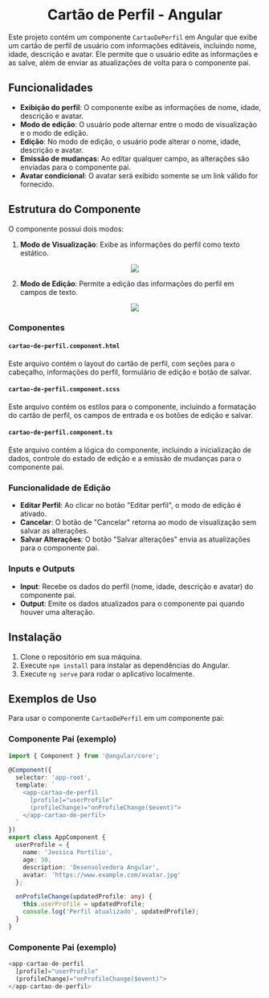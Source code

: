 <div align="center">
  <h1>Cartão de Perfil - Angular</h1> 
</div>


Este projeto contém um componente `CartaoDePerfil` em Angular que exibe um cartão de perfil de usuário com informações editáveis, incluindo nome, idade, descrição e avatar. Ele permite que o usuário edite as informações e as salve, além de enviar as atualizações de volta para o componente pai.

## Funcionalidades

* **Exibição do perfil**: O componente exibe as informações de nome, idade, descrição e avatar.
* **Modo de edição**: O usuário pode alternar entre o modo de visualização e o modo de edição.
* **Edição**: No modo de edição, o usuário pode alterar o nome, idade, descrição e avatar.
* **Emissão de mudanças**: Ao editar qualquer campo, as alterações são enviadas para o componente pai.
* **Avatar condicional**: O avatar será exibido somente se um link válido for fornecido.

## Estrutura do Componente

O componente possui dois modos:

1. **Modo de Visualização**: Exibe as informações do perfil como texto estático.
<div align="center">
  <img src="https://github.com/user-attachments/assets/a2fff649-3e3f-4591-8f52-804cf55b9162" >
</div>

2. **Modo de Edição**: Permite a edição das informações do perfil em campos de texto.

<div align="center">
  <img src="https://github.com/user-attachments/assets/f0306659-b8ec-42fe-b34e-e519527a2c97" >
</div>


### Componentes

#### `cartao-de-perfil.component.html`

Este arquivo contém o layout do cartão de perfil, com seções para o cabeçalho, informações do perfil, formulário de edição e botão de salvar.

#### `cartao-de-perfil.component.scss`

Este arquivo contém os estilos para o componente, incluindo a formatação do cartão de perfil, os campos de entrada e os botões de edição e salvar.

#### `cartao-de-perfil.component.ts`

Este arquivo contém a lógica do componente, incluindo a inicialização de dados, controle do estado de edição e a emissão de mudanças para o componente pai.

### Funcionalidade de Edição

* **Editar Perfil**: Ao clicar no botão "Editar perfil", o modo de edição é ativado.
* **Cancelar**: O botão de "Cancelar" retorna ao modo de visualização sem salvar as alterações.
* **Salvar Alterações**: O botão "Salvar alterações" envia as atualizações para o componente pai.

### Inputs e Outputs

* **Input**: Recebe os dados do perfil (nome, idade, descrição e avatar) do componente pai.
* **Output**: Emite os dados atualizados para o componente pai quando houver uma alteração.

## Instalação

1. Clone o repositório em sua máquina.
2. Execute `npm install` para instalar as dependências do Angular.
3. Execute `ng serve` para rodar o aplicativo localmente.

## Exemplos de Uso

Para usar o componente `CartaoDePerfil` em um componente pai:

### Componente Pai (exemplo)

```typescript
import { Component } from '@angular/core';

@Component({
  selector: 'app-root',
  template: `
    <app-cartao-de-perfil 
      [profile]="userProfile" 
      (profileChange)="onProfileChange($event)">
    </app-cartao-de-perfil>
  `
})
export class AppComponent {
  userProfile = {
    name: 'Jessica Portilio',
    age: 30,
    description: 'Desenvolvedora Angular',
    avatar: 'https://www.example.com/avatar.jpg'
  };

  onProfileChange(updatedProfile: any) {
    this.userProfile = updatedProfile;
    console.log('Perfil atualizado', updatedProfile);
  }
}
```
### Componente Pai (exemplo)
```typescript
<app-cartao-de-perfil 
  [profile]="userProfile" 
  (profileChange)="onProfileChange($event)">
</app-cartao-de-perfil>
```




